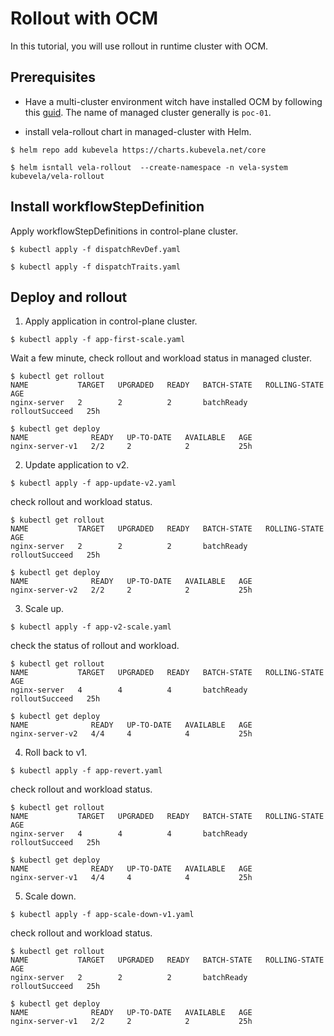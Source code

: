# Rollout with OCM

In this tutorial, you will use rollout in runtime cluster with OCM.

## Prerequisites

- Have a multi-cluster environment witch have installed OCM by following this [guid](../README.md). The name of  managed cluster generally is `poc-01`.

- install vela-rollout chart in managed-cluster with Helm.
```shell
$ helm repo add kubevela https://charts.kubevela.net/core
```
```shell
$ helm isntall vela-rollout  --create-namespace -n vela-system kubevela/vela-rollout
```

## Install workflowStepDefinition

Apply workflowStepDefinitions in control-plane cluster.

```shell
$ kubectl apply -f dispatchRevDef.yaml
```

```shell
$ kubectl apply -f dispatchTraits.yaml
```

## Deploy and rollout

1. Apply application in control-plane cluster.

```shell
$ kubectl apply -f app-first-scale.yaml
```

Wait a few minute, check rollout and workload status in managed cluster.
```shell
$ kubectl get rollout
NAME           TARGET   UPGRADED   READY   BATCH-STATE   ROLLING-STATE    AGE
nginx-server   2        2          2       batchReady    rolloutSucceed   25h
```
```shell
$ kubectl get deploy
NAME              READY   UP-TO-DATE   AVAILABLE   AGE
nginx-server-v1   2/2     2            2           25h
```

2. Update application to v2.

```shell
$ kubectl apply -f app-update-v2.yaml
```

check rollout and workload status.
```shell
$ kubectl get rollout
NAME           TARGET   UPGRADED   READY   BATCH-STATE   ROLLING-STATE    AGE
nginx-server   2        2          2       batchReady    rolloutSucceed   25h
```
```shell
$ kubectl get deploy
NAME              READY   UP-TO-DATE   AVAILABLE   AGE
nginx-server-v2   2/2     2            2           25h
```

3. Scale up.

```shell
$ kubectl apply -f app-v2-scale.yaml
```

check the status of rollout and workload.
```shell
$ kubectl get rollout
NAME           TARGET   UPGRADED   READY   BATCH-STATE   ROLLING-STATE    AGE
nginx-server   4        4          4       batchReady    rolloutSucceed   25h
```
```shell
$ kubectl get deploy
NAME              READY   UP-TO-DATE   AVAILABLE   AGE
nginx-server-v2   4/4     4            4           25h
```

4. Roll back to v1.
```shell
$ kubectl apply -f app-revert.yaml
```

check rollout and workload status.
```shell
$ kubectl get rollout
NAME           TARGET   UPGRADED   READY   BATCH-STATE   ROLLING-STATE    AGE
nginx-server   4        4          4       batchReady    rolloutSucceed   25h
```

```shell
$ kubectl get deploy
NAME              READY   UP-TO-DATE   AVAILABLE   AGE
nginx-server-v1   4/4     4            4           25h
```

5. Scale down.
```shell
$ kubectl apply -f app-scale-down-v1.yaml
```

check rollout and workload status.
```shell
$ kubectl get rollout
NAME           TARGET   UPGRADED   READY   BATCH-STATE   ROLLING-STATE    AGE
nginx-server   2        2          2       batchReady    rolloutSucceed   25h
```

```shell
$ kubectl get deploy
NAME              READY   UP-TO-DATE   AVAILABLE   AGE
nginx-server-v1   2/2     2            2           25h
```
